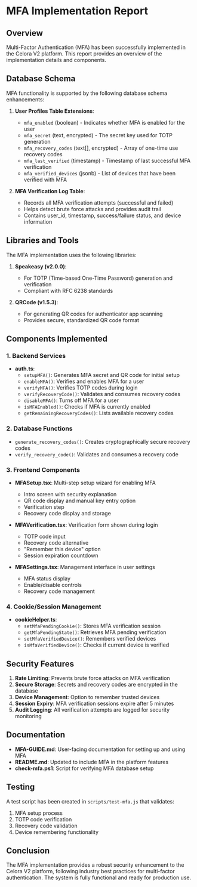 # MFA Implementation Report

## Overview
Multi-Factor Authentication (MFA) has been successfully implemented in the Celora V2 platform. This report provides an overview of the implementation details and components.

## Database Schema
MFA functionality is supported by the following database schema enhancements:

1. **User Profiles Table Extensions**:
   - `mfa_enabled` (boolean) - Indicates whether MFA is enabled for the user
   - `mfa_secret` (text, encrypted) - The secret key used for TOTP generation
   - `mfa_recovery_codes` (text[], encrypted) - Array of one-time use recovery codes
   - `mfa_last_verified` (timestamp) - Timestamp of last successful MFA verification
   - `mfa_verified_devices` (jsonb) - List of devices that have been verified with MFA

2. **MFA Verification Log Table**:
   - Records all MFA verification attempts (successful and failed)
   - Helps detect brute force attacks and provides audit trail
   - Contains user_id, timestamp, success/failure status, and device information

## Libraries and Tools
The MFA implementation uses the following libraries:

1. **Speakeasy (v2.0.0)**:
   - For TOTP (Time-based One-Time Password) generation and verification
   - Compliant with RFC 6238 standards

2. **QRCode (v1.5.3)**:
   - For generating QR codes for authenticator app scanning
   - Provides secure, standardized QR code format

## Components Implemented

### 1. Backend Services
- **auth.ts**:
  - `setupMFA()`: Generates MFA secret and QR code for initial setup
  - `enableMFA()`: Verifies and enables MFA for a user
  - `verifyMFA()`: Verifies TOTP codes during login
  - `verifyRecoveryCode()`: Validates and consumes recovery codes
  - `disableMFA()`: Turns off MFA for a user
  - `isMFAEnabled()`: Checks if MFA is currently enabled
  - `getRemainingRecoveryCodes()`: Lists available recovery codes

### 2. Database Functions
- `generate_recovery_codes()`: Creates cryptographically secure recovery codes
- `verify_recovery_code()`: Validates and consumes a recovery code

### 3. Frontend Components
- **MFASetup.tsx**: Multi-step setup wizard for enabling MFA
  - Intro screen with security explanation
  - QR code display and manual key entry option
  - Verification step
  - Recovery code display and storage

- **MFAVerification.tsx**: Verification form shown during login
  - TOTP code input
  - Recovery code alternative
  - "Remember this device" option
  - Session expiration countdown

- **MFASettings.tsx**: Management interface in user settings
  - MFA status display
  - Enable/disable controls
  - Recovery code management

### 4. Cookie/Session Management
- **cookieHelper.ts**:
  - `setMfaPendingCookie()`: Stores MFA verification session
  - `getMfaPendingState()`: Retrieves MFA pending verification
  - `setMfaVerifiedDevice()`: Remembers verified devices
  - `isMfaVerifiedDevice()`: Checks if current device is verified

## Security Features
1. **Rate Limiting**: Prevents brute force attacks on MFA verification
2. **Secure Storage**: Secrets and recovery codes are encrypted in the database
3. **Device Management**: Option to remember trusted devices
4. **Session Expiry**: MFA verification sessions expire after 5 minutes
5. **Audit Logging**: All verification attempts are logged for security monitoring

## Documentation
- **MFA-GUIDE.md**: User-facing documentation for setting up and using MFA
- **README.md**: Updated to include MFA in the platform features
- **check-mfa.ps1**: Script for verifying MFA database setup

## Testing
A test script has been created in `scripts/test-mfa.js` that validates:
1. MFA setup process
2. TOTP code verification
3. Recovery code validation
4. Device remembering functionality

## Conclusion
The MFA implementation provides a robust security enhancement to the Celora V2 platform, following industry best practices for multi-factor authentication. The system is fully functional and ready for production use.